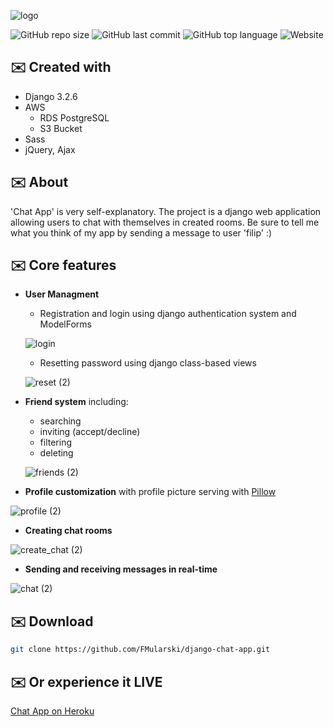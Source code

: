 ![logo](https://user-images.githubusercontent.com/26598200/132262918-8aea31b0-278c-403b-864e-2c2b354d7c40.gif)


![GitHub repo size](https://img.shields.io/github/repo-size/FMularski/django-chat-app)
![GitHub last commit](https://img.shields.io/github/last-commit/FMularski/django-chat-app?color=yellow)
![GitHub top language](https://img.shields.io/github/languages/top/FMularski/django-chat-app?color=purple)
![Website](https://img.shields.io/website?url=https%3A%2F%2Fch4t-4pp.herokuapp.com%2F)

## ✉️ Created with
* Django 3.2.6
* AWS
  * RDS PostgreSQL
  * S3 Bucket
* Sass
* jQuery, Ajax

## ✉️ About
'Chat App' is very self-explanatory. The project is a django web application allowing users to chat with themselves in created rooms. Be sure to tell me what you think of my app by sending a message to user 'filip' :)

## ✉️ Core features
* **User Managment**
  * Registration and login using django authentication system and ModelForms
  
  ![login](https://user-images.githubusercontent.com/26598200/132262509-4e5379ce-1c53-41b3-9aa3-6bcb7370e6b4.gif)

  * Resetting password using django class-based views

  ![reset (2)](https://user-images.githubusercontent.com/26598200/132263367-7d38f182-7cc2-4c89-9e0a-74def10f2ba9.gif)
  
* **Friend system** including:
  * searching
  * inviting (accept/decline)
  * filtering
  * deleting

  ![friends (2)](https://user-images.githubusercontent.com/26598200/132263608-36875cf9-a448-46c1-ad98-399564aff2d4.gif)
 
* **Profile customization** with profile picture serving with [Pillow](https://python-pillow.org/)

![profile (2)](https://user-images.githubusercontent.com/26598200/132263915-a7c8c572-1b47-4347-8f09-fee49175627a.gif)

* **Creating chat rooms**

![create_chat (2)](https://user-images.githubusercontent.com/26598200/132264285-38db8071-6caa-4ae9-8518-7020ee2b9705.gif)

* **Sending and receiving messages in real-time**

![chat (2)](https://user-images.githubusercontent.com/26598200/132264456-e2482d39-4121-49cb-b351-9b4ac0ed612f.gif)

## ✉️ Download 
```bash
git clone https://github.com/FMularski/django-chat-app.git
```

## ✉️ Or experience it LIVE
[Chat App on Heroku](https://ch4t-4pp.herokuapp.com/)







